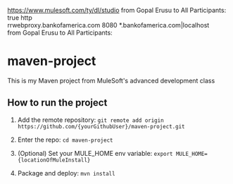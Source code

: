 https://www.mulesoft.com/ty/dl/studio
from Gopal Erusu to All Participants:
    <proxy>
      <active>true</active>
      <protocol>http</protocol>
      <username>*****</username>
      <password>*****</password>
      <!-- <host>proxyconfig.bankofamerica.com</host> -->
      <!-- <host>proxyconfig.asia.bankofamerica.com</host> -->      
      <host>rrwebproxy.bankofamerica.com</host>
      <port>8080</port>
      <nonProxyHosts>*.bankofamerica.com|localhost</nonProxyHosts>
    </proxy>    
  </proxies>
from Gopal Erusu to All Participants:
# maven-project

This is my Maven project from MuleSoft's advanced development class

## How to run the project

1. Add the remote repository: `git remote add origin https://github.com/{yourGithubUser}/maven-project.git`

1. Enter the repo: `cd maven-project`

1. (Optional) Set your MULE_HOME env variable: `export MULE_HOME={locationOfMuleInstall}`

1. Package and deploy: `mvn install` 